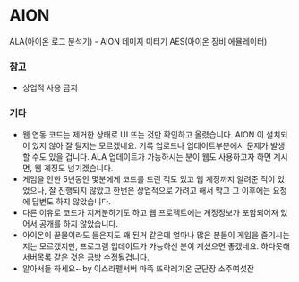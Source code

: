 # AION
ALA(아이온 로그 분석기) - AION 데미지 미터기
AES(아이온 장비 에뮬레이터)

### 참고
- 상업적 사용 금지

### 기타
- 웹 연동 코드는 제거한 상태로 UI 뜨는 것만 확인하고 올렸습니다. AION 이 설치되어 있지 않아 잘 될지는 모르겠네요.
기록 업로드나 업데이트부분에서 문제가 발생할 수도 있을 겁니다. ALA 업데이트가 가능하시는 분이 웹도 사용하고자 하면 계시면, 웹 계정도 넘기겠습니다.
- 게임을 안한 5년동안 몇분에게 코드를 드린 적도 있고 웹 계정까지 알려준 적이 있었으나, 잘 진행되지 않았고 한번은 상업적으로 가려고 해서 막고 그 이후에는 요청에 답변도 하지 않았습니다.
- 다른 이유로 코드가 지저분하기도 하고 웹 프로젝트에는 계정정보가 포함되어져 있어서 공개를 하지 않았습니다.
- 아이온이 끝물이라도 들은지도 꽤 된거 같은데 얼마나 많은 분들이 게임을 즐기시는지는 모르겠지만, 프로그램 업데이트가 가능하신 분이 계셨으면 좋겠네요. 하다못해 서버목록 같은 것은 금방 수정될겁니다.
- 알아서들 하세요~ by 이스라펠서버 마족 뜨락레기온 군단장 소주여섯잔
